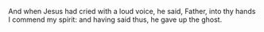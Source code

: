And when Jesus had cried with a loud voice, he said, Father, into thy hands I commend my spirit: and having said thus, he gave up the ghost.
